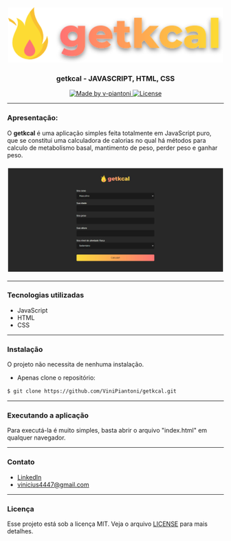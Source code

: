 <h3 align="center">
    <img alt="logo" title="#logo" width="500px" src=".github/logo.svg">
</h3>

<h3 align="center">getkcal - JAVASCRIPT, HTML, CSS</h3>

<div align="center">
  <a href="https://www.linkedin.com/in/vinicius-piantoni-328339186">
    <img alt="Made by v-piantoni" src="https://img.shields.io/badge/made%20by-Vinicius%20Piantoni-brightgreen" />
  </a>
    
  <a href="https://github.com/ViniPiantoni/getkcal/blob/master/LICENSE">
    <img alt="License" src="https://img.shields.io/badge/license-MIT-brightgreen" />
  </a>
</div>

---

### Apresentação:

O <strong>getkcal</strong> é uma aplicação simples feita totalmente em JavaScript puro, que se constitui uma calculadora de calorias no qual há métodos para calculo de metabolismo basal, mantimento de peso, perder peso e ganhar peso.

<h3 align="center">
    <img alt="projeto" title="#projeto" width="500px" src=".github/projeto.png">
</h3>

---

### Tecnologias utilizadas
- JavaScript
- HTML
- CSS

---

 ### Instalação

 O projeto não necessita de nenhuma instalação.

 - Apenas clone o repositório:

 ```bash
$ git clone https://github.com/ViniPiantoni/getkcal.git
```

---

 ### Executando a aplicação

Para executá-la é muito simples, basta abrir o arquivo "index.html" em qualquer navegador.

---

### Contato

- [LinkedIn](https://www.linkedin.com/in/vinicius-piantoni/)
- vinicius4447@gmail.com

---

### Licença

Esse projeto está sob a licença MIT. Veja o arquivo [LICENSE](LICENSE) para mais detalhes.

